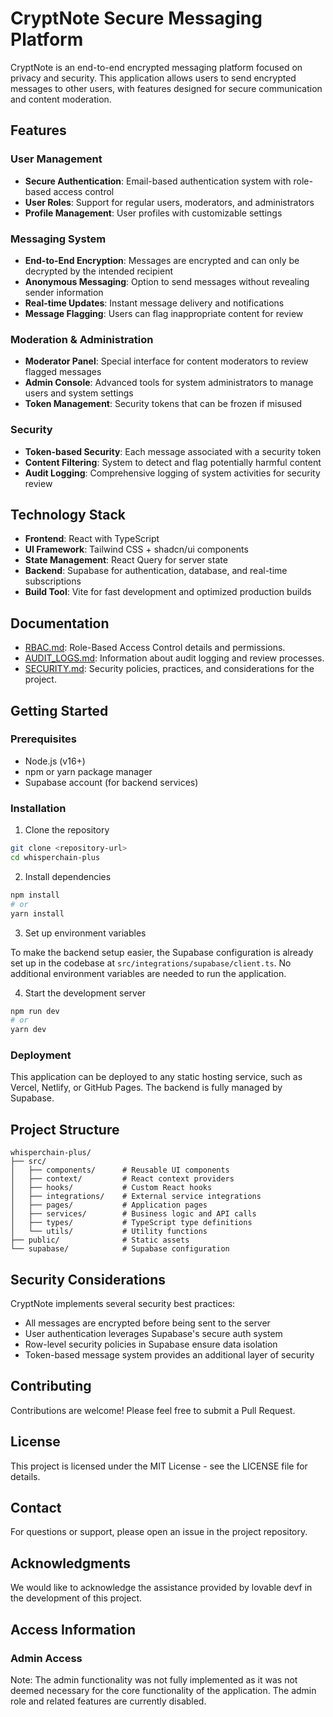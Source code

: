 # CryptNote Secure Messaging Platform

CryptNote is an end-to-end encrypted messaging platform focused on privacy and security. This application allows users to send encrypted messages to other users, with features designed for secure communication and content moderation.

## Features

### User Management
- **Secure Authentication**: Email-based authentication system with role-based access control
- **User Roles**: Support for regular users, moderators, and administrators
- **Profile Management**: User profiles with customizable settings

### Messaging System
- **End-to-End Encryption**: Messages are encrypted and can only be decrypted by the intended recipient
- **Anonymous Messaging**: Option to send messages without revealing sender information
- **Real-time Updates**: Instant message delivery and notifications
- **Message Flagging**: Users can flag inappropriate content for review

### Moderation & Administration
- **Moderator Panel**: Special interface for content moderators to review flagged messages
- **Admin Console**: Advanced tools for system administrators to manage users and system settings
- **Token Management**: Security tokens that can be frozen if misused

### Security
- **Token-based Security**: Each message associated with a security token
- **Content Filtering**: System to detect and flag potentially harmful content
- **Audit Logging**: Comprehensive logging of system activities for security review

## Technology Stack

- **Frontend**: React with TypeScript
- **UI Framework**: Tailwind CSS + shadcn/ui components
- **State Management**: React Query for server state
- **Backend**: Supabase for authentication, database, and real-time subscriptions
- **Build Tool**: Vite for fast development and optimized production builds

## Documentation

- [RBAC.md](docs/RBAC.md): Role-Based Access Control details and permissions.
- [AUDIT_LOGS.md](docs/AUDIT_LOGS.md): Information about audit logging and review processes.
- [SECURITY.md](docs/SECURITY.md): Security policies, practices, and considerations for the project.

## Getting Started

### Prerequisites

- Node.js (v16+)
- npm or yarn package manager
- Supabase account (for backend services)

### Installation

1. Clone the repository
```sh
git clone <repository-url>
cd whisperchain-plus
```

2. Install dependencies
```sh
npm install
# or
yarn install
```

3. Set up environment variables

To make the backend setup easier, the Supabase configuration is already set up in the codebase at `src/integrations/supabase/client.ts`. No additional environment variables are needed to run the application.

4. Start the development server
```sh
npm run dev
# or
yarn dev
```

### Deployment

This application can be deployed to any static hosting service, such as Vercel, Netlify, or GitHub Pages. The backend is fully managed by Supabase.

## Project Structure

```
whisperchain-plus/
├── src/
│   ├── components/      # Reusable UI components
│   ├── context/         # React context providers
│   ├── hooks/           # Custom React hooks
│   ├── integrations/    # External service integrations
│   ├── pages/           # Application pages
│   ├── services/        # Business logic and API calls
│   ├── types/           # TypeScript type definitions
│   └── utils/           # Utility functions
├── public/              # Static assets
└── supabase/            # Supabase configuration
```

## Security Considerations

CryptNote implements several security best practices:

- All messages are encrypted before being sent to the server
- User authentication leverages Supabase's secure auth system
- Row-level security policies in Supabase ensure data isolation
- Token-based message system provides an additional layer of security

## Contributing

Contributions are welcome! Please feel free to submit a Pull Request.

## License

This project is licensed under the MIT License - see the LICENSE file for details.

## Contact

For questions or support, please open an issue in the project repository.

## Acknowledgments

We would like to acknowledge the assistance provided by lovable devf in the development of this project.

## Access Information


### Admin Access
Note: The admin functionality was not fully implemented as it was not deemed necessary for the core functionality of the application. The admin role and related features are currently disabled.
